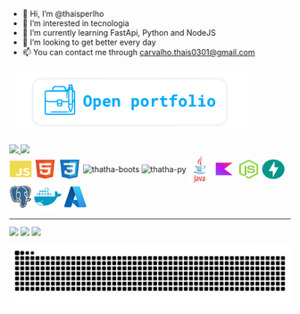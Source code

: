 - 👋 Hi, I’m  @thaisperlho
- 👀 I’m interested in tecnologia
- 🌱 I’m currently learning FastApi, Python and NodeJS
- 💞️ I’m looking to get better every day
- 📫 You can contact me through carvalho.thais0301@gmail.com

[![Open portfolio](docs/img/portfolio.svg)](https://thaisperlho.github.io/thaisperlho)

<div>
  <a href = "https://github.com/thaisperlho">
  <img height = "180em" src = "https://github-readme-stats.vercel.app/api?username=thaisperlho&show_icons=true&theme=algolia&include_all_commits=true&count_private=true"/>
  <img height = "180em" src = "https://github-readme-stats.vercel.app/api/top-langs/?username=thaisperlho&layout=compact&langs_count=16&theme=algolia&hide=jupyter%20notebook,procfile,shell"/>
  </a>
</div>

<div>
  <img align="center" alt="thatha-Js" height="30" width="40" src="https://raw.githubusercontent.com/devicons/devicon/master/icons/javascript/javascript-plain.svg">
  <img align="center" alt="thatha-HTML" height="35" width="40" src="https://raw.githubusercontent.com/devicons/devicon/master/icons/html5/html5-original.svg">
  <img align="center" alt="thatha-CSS" height="35" width="40" src="https://raw.githubusercontent.com/devicons/devicon/master/icons/css3/css3-original.svg">
  <img align="center" alt="thatha-boots" height="40" width="40" src="https://cdn.jsdelivr.net/gh/devicons/devicon/icons/bootstrap/bootstrap-original.svg" />
  <img align="center" alt="thatha-py" height="40" width="40"src="https://cdn.jsdelivr.net/gh/devicons/devicon/icons/python/python-original.svg" />
	<img align="center" alt="thatha-java" height="50" width="40"src="https://raw.githubusercontent.com/devicons/devicon/master/icons/java/java-original-wordmark.svg" />
	<img align="center" alt="thatha-kotlin" height="30" width="40"src="https://raw.githubusercontent.com/devicons/devicon/master/icons/kotlin/kotlin-original.svg" />
	<img align="center" alt="thatha-node" height="35" width="40"src="https://raw.githubusercontent.com/devicons/devicon/master/icons/nodejs/nodejs-original.svg" />
	<img align="center" alt="thatha-fastapi" height="35" width="40"src="https://raw.githubusercontent.com/devicons/devicon/master/icons/fastapi/fastapi-original.svg" />
  <img align="center" alt="thatha-postegres" height="40" width="40"src="https://raw.githubusercontent.com/devicons/devicon/master/icons/postgresql/postgresql-original.svg" /> 
  <img align="center" alt="thatha-docker" height="50" width="50"src="https://raw.githubusercontent.com/devicons/devicon/master/icons/docker/docker-plain.svg" />
  <img align="center" alt="thatha-azure" height="40" width="40"src="https://raw.githubusercontent.com/devicons/devicon/master/icons/azure/azure-original.svg" />
</div>

---

<div>
  <a href="https://instagram.com/thaisperlho" target="_blank"><img src="https://img.shields.io/badge/-Instagram-%23E4405F?style=for-the-badge&logo=instagram&logoColor=white" target="_blank"></a>
  <a href = "mailto:carvalho.thais0301@gmail.com"><img src="https://img.shields.io/badge/-Gmail-%23333?style=for-the-badge&logo=gmail&logoColor=white" target="_blank"></a>
  <a href="https://www.linkedin.com/in/thais-perlho" target="_blank"><img src="https://img.shields.io/badge/-LinkedIn-%230077B5?style=for-the-badge&logo=linkedin&logoColor=white" target="_blank"></a> 
</div>

<!---
thaisperlho/thaisperlho is a ✨ special ✨ repository because its `README.md` (this file) appears on your GitHub profile.
You can click the Preview link to take a look at your changes.
--->

![Snake animation](https://github.com/thaisperlho/thaisperlho/blob/output/github-snake-dark.svg)
<!---![Snake animation](https://github.com/thaisperlho/thaisperlho/blob/output/ocean.gif)--->

